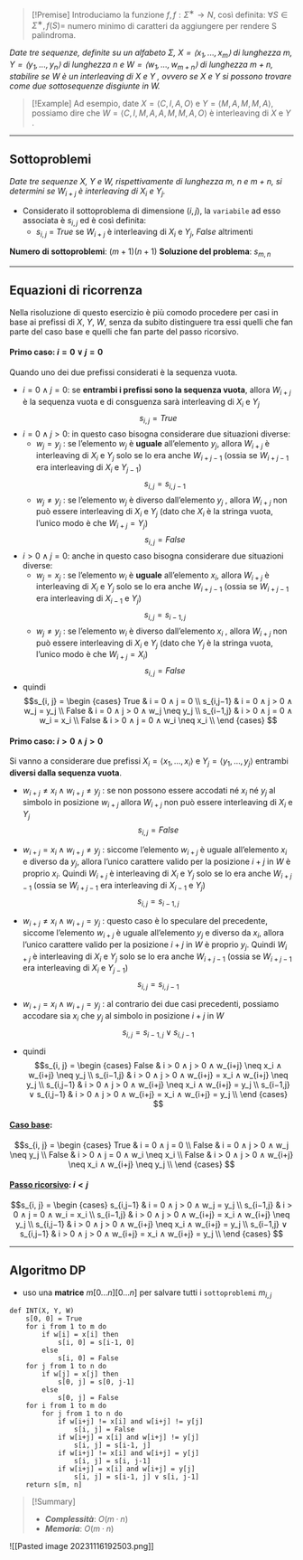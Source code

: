 
>[!Premise]
>Introduciamo la funzione $f, f : Σ^∗ → N$, così definita: 
>$∀S ∈ Σ^∗ , f(S) =$ numero minimo di caratteri da aggiungere per rendere S palindroma.

*Date tre sequenze, definite su un alfabeto $Σ$, $X = ⟨x_1, . . . , x_m⟩$ di lunghezza $m$, $Y = ⟨y_1, . . . , y_n⟩$ di lunghezza $n$ e $W = ⟨w_1, . . . , w_{m+n}⟩$ di lunghezza $m + n$, stabilire se $W$ è un interleaving di $X$ e $Y$ , ovvero se $X$ e $Y$ si possono trovare come due sottosequenze disgiunte in $W$.*

>[!Example]
>Ad esempio, date $X = ⟨C, I, A, O⟩$ e $Y = ⟨M, A, M, M, A⟩$, possiamo dire che $W = ⟨C, I, M, A, A, M, M, A, O⟩$ è interleaving di $X$ e $Y$ .

---
## Sottoproblemi

*Date tre sequenze $X$, $Y$ e $W$, rispettivamente di lunghezza $m$, $n$ e $m + n$, si determini se $W_{i+j}$ è interleaving di $X_i$ e $Y_j$.*

- Considerato il sottoproblema di dimensione $(i, j)$, la `variabile` ad esso associata è $s_{i,j}$ ed è così definita:
	- $s_{i,j}$ = $True$ se $W_{i+j}$ è interleaving di $X_i$ e $Y_j$, $False$ altrimenti

**Numero di sottoproblemi**: $(m+1)(n+1)$
**Soluzione del problema**: $s_{m, n}$

---
## Equazioni di ricorrenza

Nella risoluzione di questo esercizio è più comodo procedere per casi in base ai prefissi di $X$, $Y$, $W$, senza da subito distinguere tra essi quelli che fan parte del caso base e quelli che fan parte del passo ricorsivo.

#### Primo caso: $i = 0 ∨ j = 0$
Quando uno dei due prefissi considerati è la sequenza vuota.
- $i = 0 ∧ j = 0$: se **entrambi i prefissi sono la sequenza vuota**, allora $W_{i+j}$ è la sequenza vuota e di consguenza sarà interleaving di $X_i$ e $Y_j$ $$s_{i,j} = True$$
- $i = 0 ∧ j > 0$: in questo caso bisogna considerare due situazioni diverse:
	- $w_j = y_j$ : se l’elemento $w_j$ è **uguale** all’elemento $y_j$, allora $W_{i+j}$ è interleaving di $X_i$ e $Y_j$ solo se lo era anche $W_{i+j−1}$ (ossia se $W_{i+j−1}$ era interleaving di $X_i$ e $Y_{j−1}$)$$s_{i,j} = s_{i,j−1}$$
	- $w_j \neq y_j$ : se l’elemento $w_j$ è diverso dall’elemento $y_j$ , allora $W_{i+j}$ non può essere interleaving di $X_i$ e $Y_j$ (dato che $X_i$ è la stringa vuota, l’unico modo è che $W_{i+j} = Y_j$) $$s_{i,j} = False$$
- $i > 0 ∧ j = 0$: anche in questo caso bisogna considerare due situazioni diverse:
	- $w_j = x_j$ : se l’elemento $w_i$ è **uguale** all’elemento $x_i$, allora $W_{i+j}$ è interleaving di $X_i$ e $Y_j$ solo se lo era anche $W_{i+j−1}$ (ossia se $W_{i+j−1}$ era interleaving di $X_{i-1}$ e $Y_j$)$$s_{i,j} = s_{i-1,j}$$
	- $w_j \neq y_j$ : se l’elemento $w_i$ è diverso dall’elemento $x_i$ , allora $W_{i+j}$ non può essere interleaving di $X_i$ e $Y_j$ (dato che $Y_j$ è la stringa vuota, l’unico modo è che $W_{i+j} = X_i$) $$s_{i,j} = False$$
- quindi 
$$s_{i, j} = 
\begin {cases}
True & i = 0 ∧ j = 0 \\
s_{i,j−1} & i = 0 ∧ j > 0 ∧ w_j = y_j \\
False & i = 0 ∧ j > 0 ∧ w_j \neq y_j \\
s_{i−1,j} & i > 0 ∧ j = 0 ∧ w_i = x_i \\
False & i > 0 ∧ j = 0 ∧ w_i \neq x_i \\
\end {cases}
$$

#### Primo caso: $i > 0 \land j > 0$
Si vanno a considerare due prefissi $X_i = ⟨x_1, . . . , x_i⟩$ e $Y_j = ⟨y_1, . . . , y_j ⟩$ entrambi **diversi dalla sequenza vuota**.

- $w_{i+j} \neq x_i ∧ w_{i+j} \neq y_j$ : se non possono essere accodati né $x_i$ né $y_j$ al simbolo in posizione $w_{i+j}$ allora $W_{i+j}$ non può essere interleaving di $X_i$ e $Y_j$ $$s_{i,j} = False$$
- $w_{i+j} = x_i ∧ w_{i+j} \neq y_j$ : siccome l’elemento $w_{i+j}$ è uguale all’elemento $x_i$ e diverso da $y_j$, allora l’unico carattere valido per la posizione $i + j$ in $W$ è proprio $x_i$. Quindi $W_{i+j}$ è interleaving di $X_i$ e $Y_j$ solo se lo era anche $W_{i+j−1}$ (ossia se $W_{i+j−1}$ era interleaving di $X_{i−1}$ e $Y_j$) $$s_{i,j} = s_{i−1,j}$$
- $w_{i+j} \neq x_i ∧ w_{i+j} = y_j$ : questo caso è lo speculare del precedente, siccome l’elemento $w_{i+j}$ è uguale all’elemento $y_j$ e diverso da $x_i$, allora l’unico carattere valido per la posizione $i + j$ in $W$ è proprio $y_j$. Quindi $W_{i+j}$ è interleaving di $X_i$ e $Y_j$ solo se lo era anche $W_{i+j−1}$ (ossia se $W_{i+j−1}$ era interleaving di $X_i$ e $Y_{j−1}$) $$s_{i,j} = s_{i,j−1}$$
- $w_{i+j} = x_{i} ∧ w_{i+j} = y_{j}$ : al contrario dei due casi precedenti, possiamo accodare sia $x_i$ che $y_j$ al simbolo in posizione $i + j$ in $W$ $$s_{i,j} = s_{i−1,j} ∨ s_{i,j−1}$$

- quindi 
$$s_{i, j} = 
\begin {cases}
False & i > 0 ∧ j > 0 ∧ w_{i+j} \neq x_i ∧ w_{i+j} \neq y_j \\
s_{i−1,j} & i > 0 ∧ j > 0 ∧ w_{i+j} = x_i ∧ w_{i+j} \neq y_j \\
s_{i,j−1} & i > 0 ∧ j > 0 ∧ w_{i+j} \neq x_i ∧ w_{i+j} = y_j \\
s_{i−1,j} ∨ s_{i,j−1} & i > 0 ∧ j > 0 ∧ w_{i+j} = x_i ∧ w_{i+j} = y_j \\
\end {cases}
$$

#### <u>**Caso base**</u>:

$$s_{i, j} = 
\begin {cases}
True & i = 0 ∧ j = 0 \\
False & i = 0 ∧ j > 0 ∧ w_j \neq y_j \\
False & i > 0 ∧ j = 0 ∧ w_i \neq x_i \\
False & i > 0 ∧ j > 0 ∧ w_{i+j} \neq x_i ∧ w_{i+j} \neq y_j \\
\end {cases}
$$

#### <u>**Passo ricorsivo**</u>: $i < j$

$$s_{i, j} = 
\begin {cases}
s_{i,j−1} & i = 0 ∧ j > 0 ∧ w_j = y_j \\
s_{i−1,j} & i > 0 ∧ j = 0 ∧ w_i = x_i \\
s_{i−1,j} & i > 0 ∧ j > 0 ∧ w_{i+j} = x_i ∧ w_{i+j} \neq y_j \\
s_{i,j−1} & i > 0 ∧ j > 0 ∧ w_{i+j} \neq x_i ∧ w_{i+j} = y_j \\
s_{i−1,j} ∨ s_{i,j−1} & i > 0 ∧ j > 0 ∧ w_{i+j} = x_i ∧ w_{i+j} = y_j \\
\end {cases}
$$

---
## Algoritmo DP

- uso una **matrice** $m[0...n][0...n]$ per salvare tutti i `sottoproblemi` $m_{i, j}$

``` Pseudocodice TI:"INT" "FOLD"
def INT(X, Y, W) 
	s[0, 0] = True
	for i from 1 to m do
		if w[i] = x[i] then
			s[i, 0] = s[i-1, 0]
		else
			s[i, 0] = False
	for j from 1 to n do
		if w[j] = x[j] then
			s[0, j] = s[0, j-1]
		else
			s[0, j] = False
	for i from 1 to m do
		for j from 1 to n do
			if w[i+j] != x[i] and w[i+j] != y[j]
				s[i, j] = False
			if w[i+j] = x[i] and w[i+j] != y[j]
				s[i, j] = s[i-1, j]
			if w[i+j] != x[i] and w[i+j] = y[j]
				s[i, j] = s[i, j-1]
			if w[i+j] = x[i] and w[i+j] = y[j]
				s[i, j] = s[i-1, j] ∨ s[i, j-1]
	return s[m, n]
```

> [!Summary]
> - ***Complessità***: $O(m·n)$
> - ***Memoria***: $O(m·n)$

![[Pasted image 20231116192503.png]]